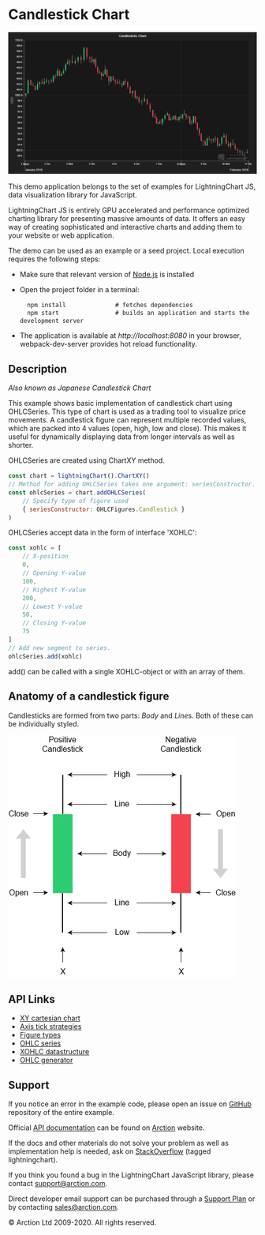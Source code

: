 # Candlestick Chart

![Candlestick Chart](candleSticks.png)

This demo application belongs to the set of examples for LightningChart JS, data visualization library for JavaScript.

LightningChart JS is entirely GPU accelerated and performance optimized charting library for presenting massive amounts of data. It offers an easy way of creating sophisticated and interactive charts and adding them to your website or web application.

The demo can be used as an example or a seed project. Local execution requires the following steps:

- Make sure that relevant version of [Node.js](https://nodejs.org/en/download/) is installed
- Open the project folder in a terminal:

        npm install              # fetches dependencies
        npm start                # builds an application and starts the development server

- The application is available at *http://localhost:8080* in your browser, webpack-dev-server provides hot reload functionality.


## Description

*Also known as Japanese Candlestick Chart*

This example shows basic implementation of candlestick chart using OHLCSeries. This type of chart is used as a trading tool to visualize price movements. A candlestick figure can represent multiple recorded values, which are packed into 4 values (open, high, low and close). This makes it useful for dynamically displaying data from longer intervals as well as shorter.

OHLCSeries are created using ChartXY method.

```javascript
const chart = lightningChart().ChartXY()
// Method for adding OHLCSeries takes one argument: seriesConstructor.
const ohlcSeries = chart.addOHLCSeries(
    // Specify type of figure used
    { seriesConstructor: OHLCFigures.Candlestick }
)
```

OHLCSeries accept data in the form of interface 'XOHLC':

```javascript
const xohlc = [
    // X-position
    0,
    // Opening Y-value
    100,
    // Highest Y-value
    200,
    // Lowest Y-value
    50,
    // Closing Y-value
    75
]
// Add new segment to series.
ohlcSeries.add(xohlc)
```

add() can be called with a single XOHLC-object or with an array of them.

## Anatomy of a candlestick figure

Candlesticks are formed from two parts: *Body* and *Line*s. Both of these can be individually styled.

[//]: # "IMPORTANT: The assets will not show before README.md is built - relative path is different!"

![](./assets/candlestick.png)


## API Links

* [XY cartesian chart]
* [Axis tick strategies]
* [Figure types]
* [OHLC series]
* [XOHLC datastructure]
* [OHLC generator]


## Support

If you notice an error in the example code, please open an issue on [GitHub][0] repository of the entire example.

Official [API documentation][1] can be found on [Arction][2] website.

If the docs and other materials do not solve your problem as well as implementation help is needed, ask on [StackOverflow][3] (tagged lightningchart).

If you think you found a bug in the LightningChart JavaScript library, please contact support@arction.com.

Direct developer email support can be purchased through a [Support Plan][4] or by contacting sales@arction.com.

[0]: https://github.com/Arction/
[1]: https://www.arction.com/lightningchart-js-api-documentation/
[2]: https://www.arction.com
[3]: https://stackoverflow.com/questions/tagged/lightningchart
[4]: https://www.arction.com/support-services/

© Arction Ltd 2009-2020. All rights reserved.


[XY cartesian chart]: https://www.arction.com/lightningchart-js-api-documentation/v2.2.0/classes/chartxy.html
[Axis tick strategies]: https://www.arction.com/lightningchart-js-api-documentation/v2.2.0/globals.html#axistickstrategies
[Figure types]: https://www.arction.com/lightningchart-js-api-documentation/v2.2.0/globals.html#ohlcfigures
[OHLC series]: https://www.arction.com/lightningchart-js-api-documentation/v2.2.0/classes/chartxy.html#addohlcseries
[XOHLC datastructure]: https://www.arction.com/lightningchart-js-api-documentation/v2.2.0/globals.html#xohlc
[OHLC generator]: https://arction.github.io/xydata/classes/ohlcgenerator.html

